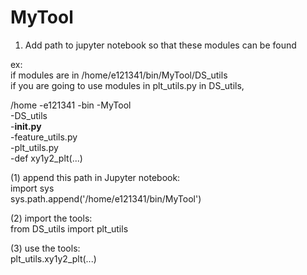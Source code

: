 # MyTool

1. Add path to jupyter notebook so that these modules can be found     

ex:     
if modules are in /home/e121341/bin/MyTool/DS_utils             
if you are going to use modules in plt_utils.py in DS_utils,          

/home
	-e121341
		-bin
			-MyTool              
                -DS_utils                       
                    -__init.py__                   
                    -feature_utils.py                 
                    -plt_utils.py                           
                        -def xy1y2_plt(...)               
                  
(1) append this path in Jupyter notebook:                      
import sys                   
sys.path.append('/home/e121341/bin/MyTool')           
                      
(2) import the tools:                    
from DS_utils import plt_utils        
                            
(3) use the tools:              
plt_utils.xy1y2_plt(...)        
